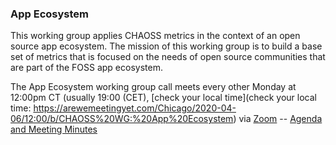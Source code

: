 ### App Ecosystem

This working group applies CHAOSS metrics in the context of an open source app ecosystem. The mission of this working group is to build a base set of metrics that is focused on the needs of open source communities that are part of the FOSS app ecosystem.

The App Ecosystem working group call meets every other Monday at 12:00pm CT (usually 19:00 (CET), [check your local time](check your local time: https://arewemeetingyet.com/Chicago/2020-04-06/12:00/b/CHAOSS%20WG:%20App%20Ecosystem) via [Zoom](https://unomaha.zoom.us/j/720431288) -- [Agenda and Meeting Minutes](https://docs.google.com/document/d/1HABrco2NGhchPLHK_PvKRsFHEU0fMfpnn0Axacv-OX8/edit)
